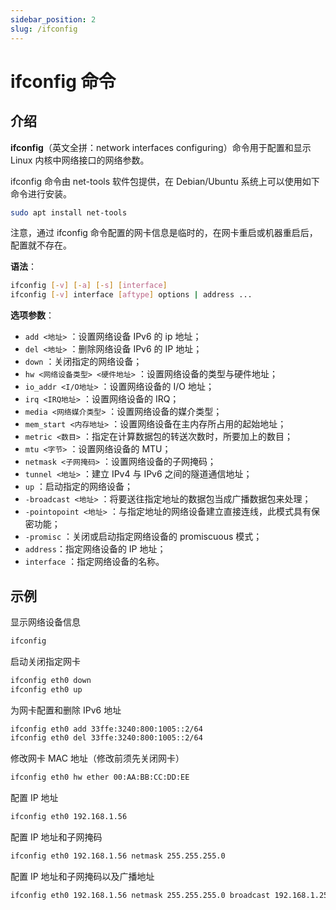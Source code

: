 ```yaml
---
sidebar_position: 2
slug: /ifconfig
---
```


# ifconfig 命令



## 介绍

**ifconfig**（英文全拼：network interfaces configuring）命令用于配置和显示 Linux 内核中网络接口的网络参数。

ifconfig 命令由 net-tools 软件包提供，在 Debian/Ubuntu 系统上可以使用如下命令进行安装。

```bash
sudo apt install net-tools
```

注意，通过 ifconfig 命令配置的网卡信息是临时的，在网卡重启或机器重启后，配置就不存在。

**语法**：

```bash
ifconfig [-v] [-a] [-s] [interface]
ifconfig [-v] interface [aftype] options | address ...
```

**选项参数**：

- `add <地址>` ：设置网络设备 IPv6 的 ip 地址；
- `del <地址>` ：删除网络设备 IPv6 的 IP 地址；
- `down` ：关闭指定的网络设备；
- `hw <网络设备类型> <硬件地址>` ：设置网络设备的类型与硬件地址；
- `io_addr <I/O地址>` ：设置网络设备的 I/O 地址；
- `irq <IRQ地址>` ：设置网络设备的 IRQ；
- `media <网络媒介类型>` ：设置网络设备的媒介类型；
- `mem_start <内存地址>` ：设置网络设备在主内存所占用的起始地址；
- `metric <数目>` ：指定在计算数据包的转送次数时，所要加上的数目；
- `mtu <字节>` ：设置网络设备的 MTU；
- `netmask <子网掩码>` ：设置网络设备的子网掩码；
- `tunnel <地址>` ：建立 IPv4 与 IPv6 之间的隧道通信地址；
- `up` ：启动指定的网络设备；
- `-broadcast <地址>` ：将要送往指定地址的数据包当成广播数据包来处理；
- `-pointopoint <地址>` ：与指定地址的网络设备建立直接连线，此模式具有保密功能；
- `-promisc` ：关闭或启动指定网络设备的 promiscuous 模式；
- `address`：指定网络设备的 IP 地址；
- `interface` ：指定网络设备的名称。



## 示例

显示网络设备信息

```bash
ifconfig
```

启动关闭指定网卡

```bash
ifconfig eth0 down
ifconfig eth0 up 
```

为网卡配置和删除 IPv6 地址

```bash
ifconfig eth0 add 33ffe:3240:800:1005::2/64
ifconfig eth0 del 33ffe:3240:800:1005::2/64
```

修改网卡 MAC 地址（修改前须先关闭网卡）

```bash
ifconfig eth0 hw ether 00:AA:BB:CC:DD:EE
```

配置 IP 地址

```bash
ifconfig eth0 192.168.1.56
```

配置 IP 地址和子网掩码

```bash
ifconfig eth0 192.168.1.56 netmask 255.255.255.0
```

配置 IP 地址和子网掩码以及广播地址

```bash
ifconfig eth0 192.168.1.56 netmask 255.255.255.0 broadcast 192.168.1.255
```

